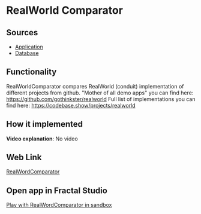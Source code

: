 # RealWorld Comparator

## Sources

- [Application](https://github.com/LearnFractal/FractalPlatform/tree/main/FractalPlatform.Examples/Applications/RealWorldComparator/RealWorldComparatorApplication.cs)
- [Database](https://github.com/LearnFractal/FractalPlatform/tree/main/FractalPlatform.Examples/Databases/RealWorldComparator)

## Functionality

RealWorldComparator compares RealWorld (conduit) implementation of different projects from github.
"Mother of all demo apps" you can find here: https://github.com/gothinkster/realworld
Full list of implementations you can find here: https://codebase.show/projects/realworld

## How it implemented

**Video explanation**: No video

## Web Link

[RealWordComparator](https://fraplat.com/jupiter/RealWorldComparator)

## Open app in Fractal Studio

[Play with RealWordComparator in sandbox](https://fraplat.com/mars/FractalStudio/?tag=RealWordComparator+template)


